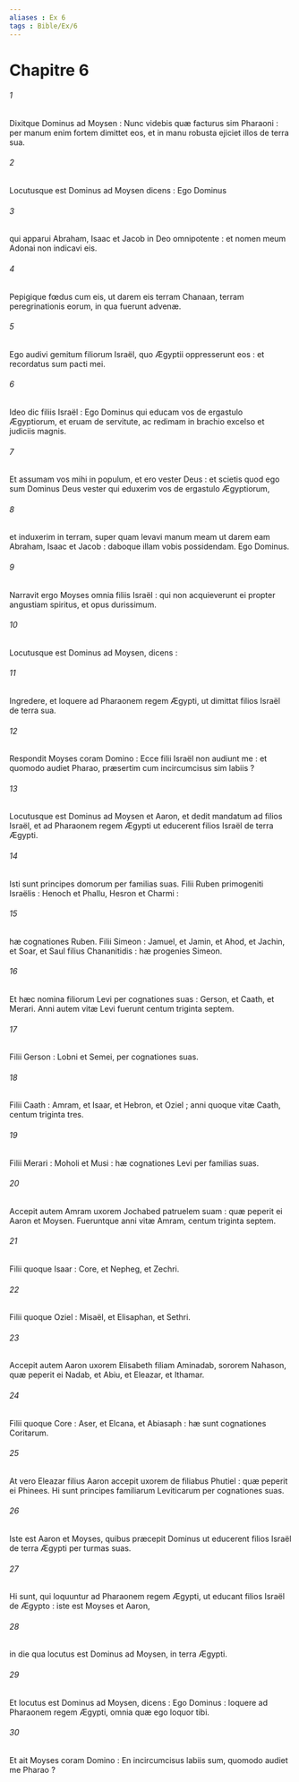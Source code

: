 ```yaml
---
aliases : Ex 6
tags : Bible/Ex/6
---
```


# Chapitre 6

###### 1
Dixitque Dominus ad Moysen : Nunc videbis quæ facturus sim Pharaoni : per manum enim fortem dimittet eos, et in manu robusta ejiciet illos de terra sua.
###### 2
Locutusque est Dominus ad Moysen dicens : Ego Dominus
###### 3
qui apparui Abraham, Isaac et Jacob in Deo omnipotente : et nomen meum Adonai non indicavi eis.
###### 4
Pepigique fœdus cum eis, ut darem eis terram Chanaan, terram peregrinationis eorum, in qua fuerunt advenæ.
###### 5
Ego audivi gemitum filiorum Israël, quo Ægyptii oppresserunt eos : et recordatus sum pacti mei.
###### 6
Ideo dic filiis Israël : Ego Dominus qui educam vos de ergastulo Ægyptiorum, et eruam de servitute, ac redimam in brachio excelso et judiciis magnis.
###### 7
Et assumam vos mihi in populum, et ero vester Deus : et scietis quod ego sum Dominus Deus vester qui eduxerim vos de ergastulo Ægyptiorum,
###### 8
et induxerim in terram, super quam levavi manum meam ut darem eam Abraham, Isaac et Jacob : daboque illam vobis possidendam. Ego Dominus.
###### 9
Narravit ergo Moyses omnia filiis Israël : qui non acquieverunt ei propter angustiam spiritus, et opus durissimum.
###### 10
Locutusque est Dominus ad Moysen, dicens :
###### 11
Ingredere, et loquere ad Pharaonem regem Ægypti, ut dimittat filios Israël de terra sua.
###### 12
Respondit Moyses coram Domino : Ecce filii Israël non audiunt me : et quomodo audiet Pharao, præsertim cum incircumcisus sim labiis ?
###### 13
Locutusque est Dominus ad Moysen et Aaron, et dedit mandatum ad filios Israël, et ad Pharaonem regem Ægypti ut educerent filios Israël de terra Ægypti.
###### 14
Isti sunt principes domorum per familias suas. Filii Ruben primogeniti Israëlis : Henoch et Phallu, Hesron et Charmi :
###### 15
hæ cognationes Ruben. Filii Simeon : Jamuel, et Jamin, et Ahod, et Jachin, et Soar, et Saul filius Chananitidis : hæ progenies Simeon.
###### 16
Et hæc nomina filiorum Levi per cognationes suas : Gerson, et Caath, et Merari. Anni autem vitæ Levi fuerunt centum triginta septem.
###### 17
Filii Gerson : Lobni et Semei, per cognationes suas.
###### 18
Filii Caath : Amram, et Isaar, et Hebron, et Oziel ; anni quoque vitæ Caath, centum triginta tres.
###### 19
Filii Merari : Moholi et Musi : hæ cognationes Levi per familias suas.
###### 20
Accepit autem Amram uxorem Jochabed patruelem suam : quæ peperit ei Aaron et Moysen. Fueruntque anni vitæ Amram, centum triginta septem.
###### 21
Filii quoque Isaar : Core, et Nepheg, et Zechri.
###### 22
Filii quoque Oziel : Misaël, et Elisaphan, et Sethri.
###### 23
Accepit autem Aaron uxorem Elisabeth filiam Aminadab, sororem Nahason, quæ peperit ei Nadab, et Abiu, et Eleazar, et Ithamar.
###### 24
Filii quoque Core : Aser, et Elcana, et Abiasaph : hæ sunt cognationes Coritarum.
###### 25
At vero Eleazar filius Aaron accepit uxorem de filiabus Phutiel : quæ peperit ei Phinees. Hi sunt principes familiarum Leviticarum per cognationes suas.
###### 26
Iste est Aaron et Moyses, quibus præcepit Dominus ut educerent filios Israël de terra Ægypti per turmas suas.
###### 27
Hi sunt, qui loquuntur ad Pharaonem regem Ægypti, ut educant filios Israël de Ægypto : iste est Moyses et Aaron,
###### 28
in die qua locutus est Dominus ad Moysen, in terra Ægypti.
###### 29
Et locutus est Dominus ad Moysen, dicens : Ego Dominus : loquere ad Pharaonem regem Ægypti, omnia quæ ego loquor tibi.
###### 30
Et ait Moyses coram Domino : En incircumcisus labiis sum, quomodo audiet me Pharao ?
